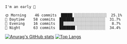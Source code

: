 <!--START_SECTION:productive-box-in-readme-->
```text
I'm an early 🐥

🌞 Morning    46 commits  █████▎░░░░░░░░░░░░░░░  25.1%
🌆 Daytime    58 commits  ██████▋░░░░░░░░░░░░░░  31.7%
🌃 Evening    16 commits  █▊░░░░░░░░░░░░░░░░░░░   8.7%
🌚 Night      63 commits  ███████▏░░░░░░░░░░░░░  34.4%
```
<!--END_SECTION:productive-box-in-readme-->
[![Anurag's GitHub stats](https://github-readme-stats.vercel.app/api?username=tykeaboyloy&count_private=true&theme=vue-dark&show_icons=true)](https://github.com/anuraghazra/github-readme-stats)
[![Top Langs](https://github-readme-stats.vercel.app/api/top-langs/?username=tykeaboyloy&layout=compact&theme=vue-dark&langs_count=8)](https://github.com/anuraghazra/github-readme-stats)
